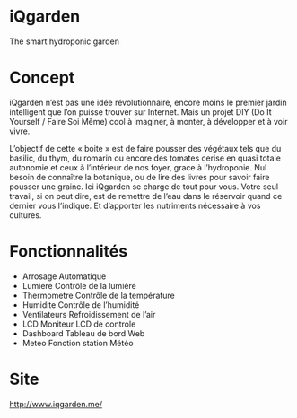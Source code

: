 # iQgarden
The smart hydroponic garden

# Concept
iQgarden n’est pas une idée révolutionnaire, encore moins le premier jardin intelligent que l’on puisse trouver sur Internet.
Mais un projet DIY (Do It Yourself / Faire Soi Même) cool à imaginer, à monter, à développer et à voir vivre.

L’objectif de cette « boite » est de faire pousser des végétaux tels que du basilic, du thym, du romarin ou encore des tomates cerise en quasi totale autonomie et ceux à l’intérieur de nos foyer, grace à l’hydroponie.
Nul besoin de connaître la botanique, ou de lire des livres pour savoir faire pousser une graine. Ici iQgarden se charge de tout pour vous. Votre seul travail, si on peut dire, est de remettre de l’eau dans le réservoir quand ce dernier vous l’indique. Et d’apporter les nutriments nécessaire à vos cultures.

# Fonctionnalités
 - Arrosage Automatique
 - Lumiere	Contrôle de la lumière
 - Thermometre	Contrôle de la température
 - Humidite	Contrôle de l’humidité	
 - Ventilateurs	Refroidissement de l’air
 - LCD	Moniteur LCD de controle
 - Dashboard	Tableau de bord Web
 - Meteo	Fonction station Météo
 
# Site 
<http://www.iqgarden.me/>
